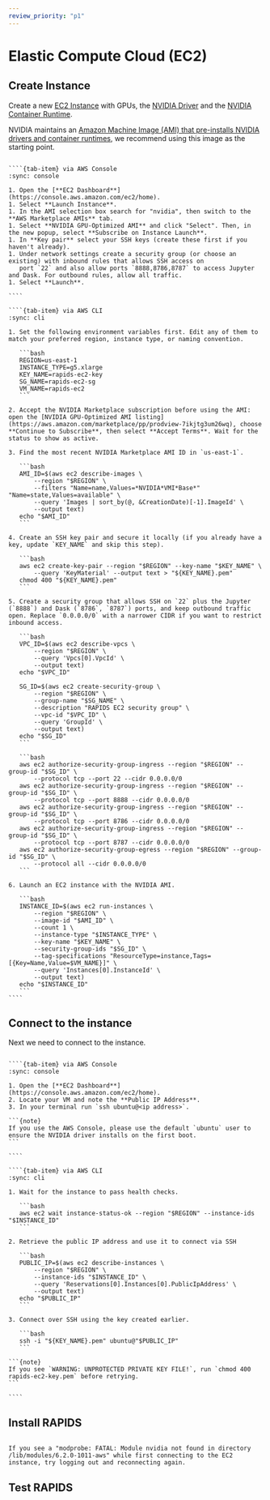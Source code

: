 ```yaml
---
review_priority: "p1"
---
```


# Elastic Compute Cloud (EC2)

## Create Instance

Create a new [EC2 Instance](https://aws.amazon.com/ec2/) with GPUs, the [NVIDIA Driver](https://www.nvidia.co.uk/Download/index.aspx) and the [NVIDIA Container Runtime](https://developer.nvidia.com/nvidia-container-runtime).

NVIDIA maintains an [Amazon Machine Image (AMI) that pre-installs NVIDIA drivers and container runtimes](https://aws.amazon.com/marketplace/pp/prodview-7ikjtg3um26wq), we recommend using this image as the starting point.

`````{tab-set}

````{tab-item} via AWS Console
:sync: console

1. Open the [**EC2 Dashboard**](https://console.aws.amazon.com/ec2/home).
1. Select **Launch Instance**.
1. In the AMI selection box search for "nvidia", then switch to the **AWS Marketplace AMIs** tab.
1. Select **NVIDIA GPU-Optimized AMI** and click "Select". Then, in the new popup, select **Subscribe on Instance Launch**.
1. In **Key pair** select your SSH keys (create these first if you haven't already).
1. Under network settings create a security group (or choose an existing) with inbound rules that allows SSH access on
   port `22` and also allow ports `8888,8786,8787` to access Jupyter and Dask. For outbound rules, allow all traffic.
1. Select **Launch**.

````

````{tab-item} via AWS CLI
:sync: cli

1. Set the following environment variables first. Edit any of them to match your preferred region, instance type, or naming convention.

   ```bash
   REGION=us-east-1
   INSTANCE_TYPE=g5.xlarge
   KEY_NAME=rapids-ec2-key
   SG_NAME=rapids-ec2-sg
   VM_NAME=rapids-ec2
   ```

2. Accept the NVIDIA Marketplace subscription before using the AMI: open the [NVIDIA GPU-Optimized AMI listing](https://aws.amazon.com/marketplace/pp/prodview-7ikjtg3um26wq), choose **Continue to Subscribe**, then select **Accept Terms**. Wait for the status to show as active.

3. Find the most recent NVIDIA Marketplace AMI ID in `us-east-1`.

   ```bash
   AMI_ID=$(aws ec2 describe-images \
       --region "$REGION" \
       --filters "Name=name,Values=*NVIDIA*VMI*Base*" "Name=state,Values=available" \
       --query 'Images | sort_by(@, &CreationDate)[-1].ImageId' \
       --output text)
   echo "$AMI_ID"
   ```

4. Create an SSH key pair and secure it locally (if you already have a key, update `KEY_NAME` and skip this step).

   ```bash
   aws ec2 create-key-pair --region "$REGION" --key-name "$KEY_NAME" \
       --query 'KeyMaterial' --output text > "${KEY_NAME}.pem"
   chmod 400 "${KEY_NAME}.pem"
   ```

5. Create a security group that allows SSH on `22` plus the Jupyter (`8888`) and Dask (`8786`, `8787`) ports, and keep outbound traffic open. Replace `0.0.0.0/0` with a narrower CIDR if you want to restrict inbound access.

   ```bash
   VPC_ID=$(aws ec2 describe-vpcs \
       --region "$REGION" \
       --query 'Vpcs[0].VpcId' \
       --output text)
   echo "$VPC_ID"

   SG_ID=$(aws ec2 create-security-group \
       --region "$REGION" \
       --group-name "$SG_NAME" \
       --description "RAPIDS EC2 security group" \
       --vpc-id "$VPC_ID" \
       --query 'GroupId' \
       --output text)
   echo "$SG_ID"
   ```

   ```bash
   aws ec2 authorize-security-group-ingress --region "$REGION" --group-id "$SG_ID" \
       --protocol tcp --port 22 --cidr 0.0.0.0/0
   aws ec2 authorize-security-group-ingress --region "$REGION" --group-id "$SG_ID" \
       --protocol tcp --port 8888 --cidr 0.0.0.0/0
   aws ec2 authorize-security-group-ingress --region "$REGION" --group-id "$SG_ID" \
       --protocol tcp --port 8786 --cidr 0.0.0.0/0
   aws ec2 authorize-security-group-ingress --region "$REGION" --group-id "$SG_ID" \
       --protocol tcp --port 8787 --cidr 0.0.0.0/0
   aws ec2 authorize-security-group-egress --region "$REGION" --group-id "$SG_ID" \
       --protocol all --cidr 0.0.0.0/0
   ```

6. Launch an EC2 instance with the NVIDIA AMI.

   ```bash
   INSTANCE_ID=$(aws ec2 run-instances \
       --region "$REGION" \
       --image-id "$AMI_ID" \
       --count 1 \
       --instance-type "$INSTANCE_TYPE" \
       --key-name "$KEY_NAME" \
       --security-group-ids "$SG_ID" \
       --tag-specifications "ResourceType=instance,Tags=[{Key=Name,Value=$VM_NAME}]" \
       --query 'Instances[0].InstanceId' \
       --output text)
   echo "$INSTANCE_ID"
   ```
````

`````

## Connect to the instance

Next we need to connect to the instance.

`````{tab-set}

````{tab-item} via AWS Console
:sync: console

1. Open the [**EC2 Dashboard**](https://console.aws.amazon.com/ec2/home).
2. Locate your VM and note the **Public IP Address**.
3. In your terminal run `ssh ubuntu@<ip address>`.

```{note}
If you use the AWS Console, please use the default `ubuntu` user to ensure the NVIDIA driver installs on the first boot.
```

````

````{tab-item} via AWS CLI
:sync: cli

1. Wait for the instance to pass health checks.

   ```bash
   aws ec2 wait instance-status-ok --region "$REGION" --instance-ids "$INSTANCE_ID"
   ```

2. Retrieve the public IP address and use it to connect via SSH

   ```bash
   PUBLIC_IP=$(aws ec2 describe-instances \
       --region "$REGION" \
       --instance-ids "$INSTANCE_ID" \
       --query 'Reservations[0].Instances[0].PublicIpAddress' \
       --output text)
   echo "$PUBLIC_IP"
   ```

3. Connect over SSH using the key created earlier.

   ```bash
   ssh -i "${KEY_NAME}.pem" ubuntu@"$PUBLIC_IP"
   ```

```{note}
If you see `WARNING: UNPROTECTED PRIVATE KEY FILE!`, run `chmod 400 rapids-ec2-key.pem` before retrying.
```

````

`````

## Install RAPIDS

```{include} ../../_includes/install-rapids-with-docker.md

```

```{note}
If you see a "modprobe: FATAL: Module nvidia not found in directory /lib/modules/6.2.0-1011-aws" while first connecting to the EC2 instance, try logging out and reconnecting again.
```

## Test RAPIDS

```{include} ../../_includes/test-rapids-docker-vm.md

```

```{relatedexamples}

```

